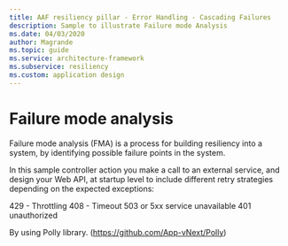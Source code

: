 ```yaml
---
title: AAF resiliency pillar - Error Handling - Cascading Failures
description: Sample to illustrate Failure mode Analysis
ms.date: 04/03/2020
author: Magrande
ms.topic: guide
ms.service: architecture-framework
ms.subservice: resiliency
ms.custom: application design
---
```


# Failure mode analysis
Failure mode analysis (FMA) is a process for building resiliency into a system, by identifying possible failure points in the system.

In this sample controller action you make a call to an external service, and design your Web API, at startup level
to include different retry strategies depending on the expected exceptions: 

   429 - Throttling 
   408 - Timeout
   503 or 5xx service unavailable
   401 unauthorized

By using Polly library. (https://github.com/App-vNext/Polly)
